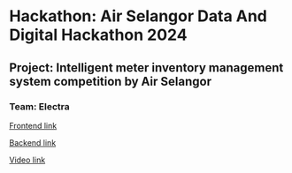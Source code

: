 # Hackathon: Air Selangor Data And Digital Hackathon 2024
## Project: Intelligent meter inventory management system competition by Air Selangor
### Team: Electra



[Frontend link](https://imims-frontend.vercel.app/)


[Backend link]([https://nextjs.org/](http://imims-2.us-west-2.elasticbeanstalk.com/admin/login/?next=/admin/))


[Video link]([https://nextjs.org/](https://www.youtube.com/watch?v=GSayOZMUA5o))
